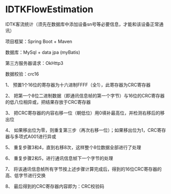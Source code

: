 # IDTKFlowEstimation
IDTK客流统计（须先在数据库中添加设备sn号等必要信息，才能和该设备正常通讯）

项目框架：Spring Boot + Maven

数据库：MySql + data jpa (myBatis)

第三方服务器请求：OkHttp3


数据校验：crc16

1、  预置1个16位的寄存器为十六进制FFFF（全1），此寄存器为CRC寄存器

2、  把第一个8位二进制数据（即通讯信息帧的第一个字节）与16位的CRC寄存器的低八位相异或，把结果存放于CRC寄存器

3、  把CRC寄存器的内容右移一位（朝低位）用0填补最高位，并检测右移后的移出位

4、  如果移出位为零，则重复第三步（再次右移一位）；如果移出位为1，CRC寄存器与多项式A001进行异或

5、  重复步骤3和4，直到右移8次，这样整个8位数据全部进行了处理

6、  重复步骤2和5，进行通讯信息帧下一个字节的处理

7、  将该通讯信息帧所有字节按上述步骤计算完成后，得到的16位CRC寄存器的高、低字节进行交换

8、  最后得到的CRC寄存器内容即为：CRC校验码


